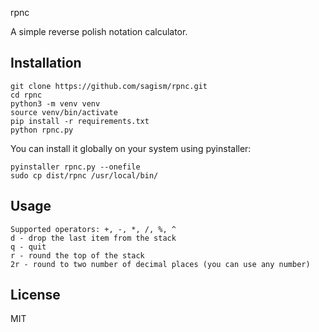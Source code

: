 rpnc

A simple reverse polish notation calculator.

## Installation

    git clone https://github.com/sagism/rpnc.git
    cd rpnc
    python3 -m venv venv
    source venv/bin/activate
    pip install -r requirements.txt
    python rpnc.py

You can install it globally on your system using pyinstaller:

    pyinstaller rpnc.py --onefile
    sudo cp dist/rpnc /usr/local/bin/

## Usage

    Supported operators: +, -, *, /, %, ^
    d - drop the last item from the stack
    q - quit
    r - round the top of the stack
    2r - round to two number of decimal places (you can use any number)

## License

MIT
